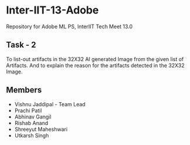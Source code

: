 # Inter-IIT-13-Adobe
Repository for Adobe ML PS, InterIIT Tech Meet 13.0





## Task - 2 
To list-out artifacts in the 32X32 AI generated Image from the given list of Artifacts. And to explain the reason for the artifacts detected in the 32X32 Image.


## Members
* Vishnu  Jaddipal - Team Lead
* Prachi Patil
* Abhinav Gangil
* Rishab Anand
* Shreeyut Maheshwari
* Utkarsh Singh
